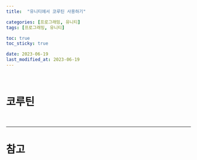 ```yaml
---
title:  "유니티에서 코루틴 사용하기"

categories: [프로그래밍, 유니티]
tags: [프로그래밍, 유니티]

toc: true
toc_sticky: true

date: 2023-06-19
last_modified_at: 2023-06-19
---
```


<br>

# 코루틴

<br>

---
# 참고